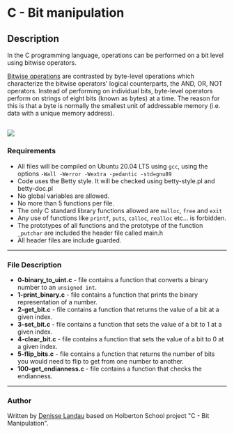 # C - Bit manipulation

## Description

In the C programming language, operations can be performed on a bit level using bitwise operators.

[Bitwise operations](https://en.wikipedia.org/wiki/Bitwise_operations_in_C) are contrasted by byte-level operations which characterize the bitwise operators' logical counterparts, the AND, OR, NOT operators. Instead of performing on individual bits, byte-level operators perform on strings of eight bits (known as bytes) at a time. The reason for this is that a byte is normally the smallest unit of addressable memory (i.e. data with a unique memory address).

![](https://s3.amazonaws.com/intranet-projects-files/holbertonschool-low_level_programming/232/bitwise.PNG)
---

### Requirements

- All files will be compiled on Ubuntu 20.04 LTS using ``gcc``, using the options ``-Wall -Werror -Wextra -pedantic -std=gnu89``
-  Code uses the Betty style. It will be checked using betty-style.pl and betty-doc.pl
- No global variables are allowed.
- No more than 5 functions per file.
- The only C standard library functions allowed are ``malloc``, ``free`` and ``exit``
- Any use of functions like ``printf``, ``puts``, ``calloc``, ``realloc`` etc… is forbidden.
- The prototypes of all functions and the prototype of the function ``_putchar`` are included the header file called main.h
- All header files are include guarded.
---

### File Description

- **0-binary_to_uint.c** - file contains a function that converts a binary number to an ``unsigned int``.
- **1-print_binary.c** - file contains a function that prints the binary representation of a number.
- **2-get_bit.c** - file contains a function that returns the value of a bit at a given index.
- **3-set_bit.c** - file contains a function that sets the value of a bit to 1 at a given index.
- **4-clear_bit.c** - file contains a function that sets the value of a bit to 0 at a given index.
- **5-flip_bits.c** - file contains a function that returns the number of bits you would need to flip to get from one number to another.
- **100-get_endianness.c** - file contains a function that checks the endianness.
---

### Author

Written by [Denisse Landau](https://www.linkedin.com/in/denisselandau/ "Denisse Landau") based on Holberton School project "C - Bit Manipulation".
